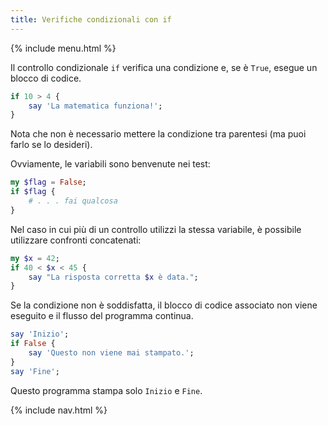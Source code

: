```yaml
---
title: Verifiche condizionali con if
---
```


{% include menu.html %}

Il controllo condizionale `if` verifica una condizione e, se è `True`, esegue un blocco di codice.

```raku
if 10 > 4 {
    say 'La matematica funziona!';
}
```

Nota che non è necessario mettere la condizione tra parentesi (ma puoi farlo se lo desideri).

Ovviamente, le variabili sono benvenute nei test:

```raku
my $flag = False;
if $flag {
    # . . . fai qualcosa
}
```

Nel caso in cui più di un controllo utilizzi la stessa variabile, è possibile utilizzare confronti concatenati:

```raku
my $x = 42;
if 40 < $x < 45 {
    say "La risposta corretta $x è data.";
}
```

Se la condizione non è soddisfatta, il blocco di codice associato non viene eseguito e il flusso del programma continua.

```raku
say 'Inizio';
if False {
    say 'Questo non viene mai stampato.';
}
say 'Fine';
```

Questo programma stampa solo `Inizio` e `Fine`.

{% include nav.html %}